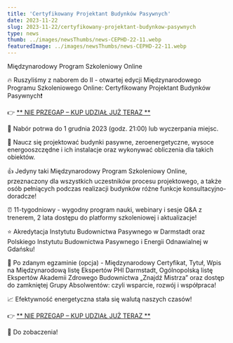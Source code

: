 ```yaml
---
title: 'Certyfikowany Projektant Budynków Pasywnych'
date: 2023-11-22
slug: 2023-11-22/certyfikowany-projektant-budynkow-pasywnych
type: news
thumb: ../images/newsThumbs/news-CEPHD-22-11.webp
featuredImage: ../images/newsThumbs/news-CEPHD-22-11.webp
---
```


Międzynarodowy Program Szkoleniowy Online

🔥 Ruszyliśmy z naborem do II - otwartej edycji Międzynarodowego Programu
Szkoleniowego Online: Certyfikowany Projektant Budynków Pasywnych❗

👉 <a href="https://szkolenia.akademiazdrowegobudownictwa.pl/certyfikowany-projektant-budynkow-pasywnych/?utm_source=www_pibp&amp;utm_medium=dr_r1k&amp;utm_campaign=cephd2" target="_blank" rel="noopener noreferrer">** NIE PRZEGAP – KUP UDZIAŁ JUŻ TERAZ **</a>

🎯 Nabór potrwa do 1 grudnia 2023 (godz. 21:00) lub wyczerpania miejsc.

📌 Naucz się projektować budynki pasywne, zeroenergetyczne, wysoce
energooszczędne i ich instalacje oraz wykonywać obliczenia dla takich obiektów.

👍 Jedyny taki Międzynarodowy Program Szkoleniowy Online, przeznaczony dla
wszystkich uczestników procesu projektowego, a także osób pełniących podczas
realizacji budynków różne funkcje konsultacyjno-doradcze!

⏰ 11-tygodniowy - wygodny program nauki, webinary i sesje Q&amp;A z trenerem, 2 lata
dostępu do platformy szkoleniowej i aktualizacje!

⭐ Akredytacja Instytutu Budownictwa Pasywnego w Darmstadt oraz Polskiego
Instytutu Budownictwa Pasywnego i Energii Odnawialnej w Gdańsku!

🏅 Po zdanym egzaminie (opcja) - Międzynarodowy Certyfikat, Tytuł, Wpis na
Międzynarodową listę Ekspertów PHI Darmstadt, Ogólnopolską listę Ekspertów
Akademii Zdrowego Budownictwa „Znajdź Mistrza” oraz dostęp do zamkniętej Grupy
Absolwentów: czyli wsparcie, rozwój i współpraca!

📈 Efektywność energetyczna stała się walutą naszych czasów!

👉 <a href="https://szkolenia.akademiazdrowegobudownictwa.pl/certyfikowany-projektant-budynkow-pasywnych/?utm_source=www_pibp&amp;utm_medium=dr_r1k&amp;utm_campaign=cephd2" target="_blank" rel="noopener noreferrer">** NIE PRZEGAP – KUP UDZIAŁ JUŻ TERAZ **</a>

👋 Do zobaczenia!
